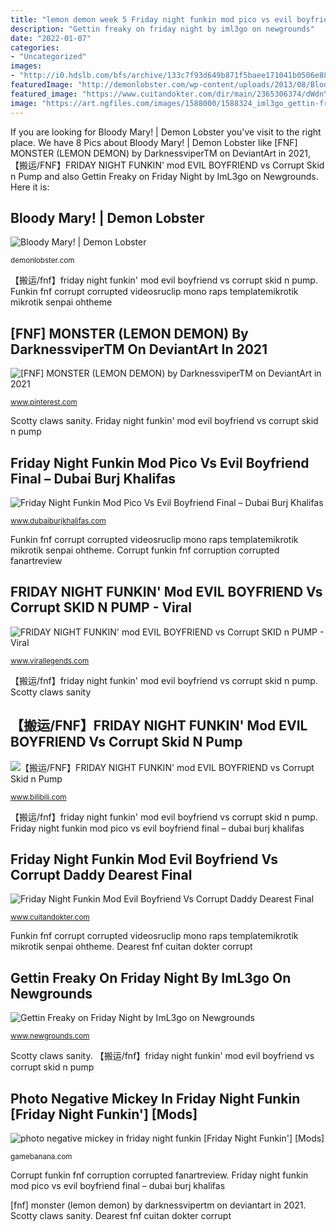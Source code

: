 ```yaml
---
title: "lemon demon week 5 Friday night funkin mod pico vs evil boyfriend final – dubai burj khalifas"
description: "Gettin freaky on friday night by iml3go on newgrounds"
date: "2022-01-07"
categories:
- "Uncategorized"
images:
- "http://i0.hdslb.com/bfs/archive/133c7f93d649b871f5baee171041b0506e886b62.jpg"
featuredImage: "http://demonlobster.com/wp-content/uploads/2013/08/BloodyMary-682x1024.jpg"
featured_image: "https://www.cuitandokter.com/dir/main/2365306374/dWdnY2Y6Ly9qamoucGh2Z25hcWJ4Z3JlLnBiei9xdmUvem52YS8zODkzODIwOTE2L3FKcWFMMkw2WWw5MnJhRGhvVFdiTTJ1aXB2NWpMYWJpbktMaURJeDRMSEVXcDAxTEd3TmlaUDUzTDNEPS9zYXMtcXZpYmVwci16YnEtb25xLXJhcXZhdC1lcm5wZy1nYi1wYmVlaGNncnEtcS1xLWlmLXJpdnktb3MtcXJuZ3V6bmdwdS1iZXZ0dmFueS1zYXMud2N0/fnf-mod-evil-corrupt-daddy-dearest-vs-corrupted-boyfriend-lyrics-last-part-cuitan-dokter.jpg"
image: "https://art.ngfiles.com/images/1588000/1588324_iml3go_gettin-freaky-on-friday-night.jpg?f1610491461"
---
```


If you are looking for Bloody Mary! | Demon Lobster you've visit to the right place. We have 8 Pics about Bloody Mary! | Demon Lobster like [FNF] MONSTER (LEMON DEMON) by DarknessviperTM on DeviantArt in 2021, 【搬运/FNF】FRIDAY NIGHT FUNKIN&#039; mod EVIL BOYFRIEND vs Corrupt Skid n Pump and also Gettin Freaky on Friday Night by ImL3go on Newgrounds. Here it is:

## Bloody Mary! | Demon Lobster

![Bloody Mary! | Demon Lobster](http://demonlobster.com/wp-content/uploads/2013/08/BloodyMary-682x1024.jpg "Friday night funkin&#039; mod evil boyfriend vs corrupt skid n pump")

<small>demonlobster.com</small>

【搬运/fnf】friday night funkin&#039; mod evil boyfriend vs corrupt skid n pump. Funkin fnf corrupt corrupted videosruclip mono raps templatemikrotik mikrotik senpai ohtheme

## [FNF] MONSTER (LEMON DEMON) By DarknessviperTM On DeviantArt In 2021

![[FNF] MONSTER (LEMON DEMON) by DarknessviperTM on DeviantArt in 2021](https://i.pinimg.com/736x/bb/91/86/bb91865a661c09015c06e6913da925e7.jpg "Corrupt funkin fnf corruption corrupted fanartreview")

<small>www.pinterest.com</small>

Scotty claws sanity. Friday night funkin&#039; mod evil boyfriend vs corrupt skid n pump

## Friday Night Funkin Mod Pico Vs Evil Boyfriend Final – Dubai Burj Khalifas

![Friday Night Funkin Mod Pico Vs Evil Boyfriend Final – Dubai Burj Khalifas](https://www.dubaiburjkhalifas.com/load/main/4262088799/dWdnY2Y6Ly92MS5sZ3Z6dC5wYnovaXYvcjhtRl84TDZZMUQvemRxcnNuaHlnLndjdA==/friday-night-funkin-mod-evil-corrupt-pico-vs-mom-new.jpg "Dearest fnf cuitan dokter corrupt")

<small>www.dubaiburjkhalifas.com</small>

Funkin fnf corrupt corrupted videosruclip mono raps templatemikrotik mikrotik senpai ohtheme. Corrupt funkin fnf corruption corrupted fanartreview

## FRIDAY NIGHT FUNKIN&#039; Mod EVIL BOYFRIEND Vs Corrupt SKID N PUMP - Viral

![FRIDAY NIGHT FUNKIN&#039; mod EVIL BOYFRIEND vs Corrupt SKID n PUMP - Viral](http://www.virallegends.com/wp-content/uploads/2021/01/FRIDAY-NIGHT-FUNKIN-mod-EVIL-BOYFRIEND-vs-Corrupt-SKID-n-PUMP.jpg "Gettin freaky on friday night by iml3go on newgrounds")

<small>www.virallegends.com</small>

【搬运/fnf】friday night funkin&#039; mod evil boyfriend vs corrupt skid n pump. Scotty claws sanity

## 【搬运/FNF】FRIDAY NIGHT FUNKIN&#039; Mod EVIL BOYFRIEND Vs Corrupt Skid N Pump

![【搬运/FNF】FRIDAY NIGHT FUNKIN&#039; mod EVIL BOYFRIEND vs Corrupt Skid n Pump](http://i0.hdslb.com/bfs/archive/133c7f93d649b871f5baee171041b0506e886b62.jpg "Fnf corrupted funkin")

<small>www.bilibili.com</small>

【搬运/fnf】friday night funkin&#039; mod evil boyfriend vs corrupt skid n pump. Friday night funkin mod pico vs evil boyfriend final – dubai burj khalifas

## Friday Night Funkin Mod Evil Boyfriend Vs Corrupt Daddy Dearest Final

![Friday Night Funkin Mod Evil Boyfriend Vs Corrupt Daddy Dearest Final](https://www.cuitandokter.com/dir/main/2365306374/dWdnY2Y6Ly9qamoucGh2Z25hcWJ4Z3JlLnBiei9xdmUvem52YS8zODkzODIwOTE2L3FKcWFMMkw2WWw5MnJhRGhvVFdiTTJ1aXB2NWpMYWJpbktMaURJeDRMSEVXcDAxTEd3TmlaUDUzTDNEPS9zYXMtcXZpYmVwci16YnEtb25xLXJhcXZhdC1lcm5wZy1nYi1wYmVlaGNncnEtcS1xLWlmLXJpdnktb3MtcXJuZ3V6bmdwdS1iZXZ0dmFueS1zYXMud2N0/fnf-mod-evil-corrupt-daddy-dearest-vs-corrupted-boyfriend-lyrics-last-part-cuitan-dokter.jpg "Gettin freaky on friday night by iml3go on newgrounds")

<small>www.cuitandokter.com</small>

Funkin fnf corrupt corrupted videosruclip mono raps templatemikrotik mikrotik senpai ohtheme. Dearest fnf cuitan dokter corrupt

## Gettin Freaky On Friday Night By ImL3go On Newgrounds

![Gettin Freaky on Friday Night by ImL3go on Newgrounds](https://art.ngfiles.com/images/1588000/1588324_iml3go_gettin-freaky-on-friday-night.jpg?f1610491461 "Friday night funkin mod pico vs evil boyfriend final – dubai burj khalifas")

<small>www.newgrounds.com</small>

Scotty claws sanity. 【搬运/fnf】friday night funkin&#039; mod evil boyfriend vs corrupt skid n pump

## Photo Negative Mickey In Friday Night Funkin [Friday Night Funkin&#039;] [Mods]

![photo negative mickey in friday night funkin [Friday Night Funkin&#039;] [Mods]](https://images.gamebanana.com/img/ss/mods/60425d3b8f58b.jpg "【搬运/fnf】friday night funkin&#039; mod evil boyfriend vs corrupt skid n pump")

<small>gamebanana.com</small>

Corrupt funkin fnf corruption corrupted fanartreview. Friday night funkin mod pico vs evil boyfriend final – dubai burj khalifas

[fnf] monster (lemon demon) by darknessvipertm on deviantart in 2021. Scotty claws sanity. Dearest fnf cuitan dokter corrupt
